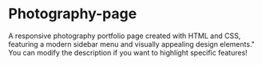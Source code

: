 # Photography-page
A responsive photography portfolio page created with HTML and CSS, featuring a modern sidebar menu and visually appealing design elements."  You can modify the description if you want to highlight specific features!

